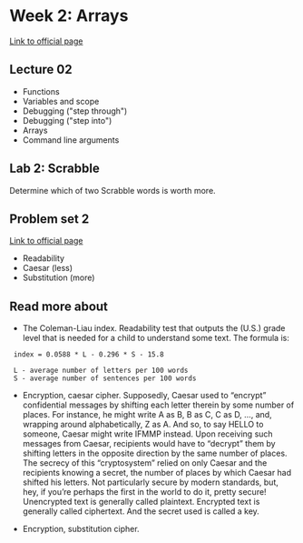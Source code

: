 # Week 2: Arrays

[Link to official page](https://cs50.harvard.edu/x/2022/weeks/2/)

## Lecture 02

- Functions
- Variables and scope
- Debugging ("step through")
- Debugging ("step into")
- Arrays
- Command line arguments

## Lab 2: Scrabble

Determine which of two Scrabble words is worth more.

## Problem set 2

[Link to official page](https://cs50.harvard.edu/x/2022/psets/2/)

- Readability
- Caesar (less)
- Substitution (more)

## Read more about

- The Coleman-Liau index. Readability test that outputs the (U.S.) grade level that is needed for a child to understand some text. The formula is:

```text
 index = 0.0588 * L - 0.296 * S - 15.8

 L - average number of letters per 100 words
 S - average number of sentences per 100 words
 ```

- Encryption, caesar cipher. Supposedly, Caesar used to “encrypt” confidential messages by shifting each letter therein by some number of places. For instance, he might write A as B, B as C, C as D, …, and, wrapping around alphabetically, Z as A. And so, to say HELLO to someone, Caesar might write IFMMP instead. Upon receiving such messages from Caesar, recipients would have to “decrypt” them by shifting letters in the opposite direction by the same number of places. The secrecy of this “cryptosystem” relied on only Caesar and the recipients knowing a secret, the number of places by which Caesar had shifted his letters. Not particularly secure by modern standards, but, hey, if you’re perhaps the first in the world to do it, pretty secure! Unencrypted text is generally called plaintext. Encrypted text is generally called ciphertext. And the secret used is called a key.

- Encryption, substitution cipher.

